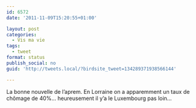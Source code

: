 ```yaml
---
id: 6572
date: '2011-11-09T15:20:55+01:00'

layout: post
categories:
  - Vis ma vie
tags:
  - tweet
format: status
publish_social: no
guid: 'http://tweets.local/?birdsite_tweet=134289371938566144'

---
```


La bonne nouvelle de l’aprem. En Lorraine on a apparemment un taux de chômage de 40%… heureusement il y’a le Luxembourg pas loin…